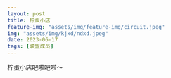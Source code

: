 ```yaml
---
layout: post
title: 柠蛋小店
feature-img: "assets/img/feature-img/circuit.jpeg"
img: "assets/img/kjxd/ndxd.jpeg"
date: 2023-06-17
tags: [联盟成员]
---
```


柠蛋小店吧啦吧啦～ 
